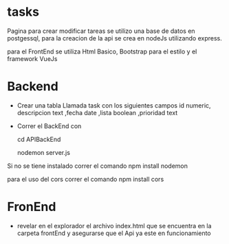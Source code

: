 # tasks

Pagina para crear modificar tareas se utilizo una base de datos en postgessql, para la creacion de la api se crea
en nodeJs utilizando express.

para el FrontEnd se utiliza Html Basico, Bootstrap para el estilo y el framework VueJs

# Backend

- Crear una tabla Llamada task con los siguientes campos id numeric, descripcion text ,fecha date ,lista boolean ,prioridad text 

- Correr el BackEnd con

  cd APIBackEnd
  
  nodemon server.js

Si no se tiene instalado correr el comando npm install nodemon 

para el uso del cors correr el comando npm install cors

# FronEnd 

- revelar en el explorador el archivo index.html que se encuentra en la carpeta frontEnd y asegurarse que el Api  ya este en funcionamiento


